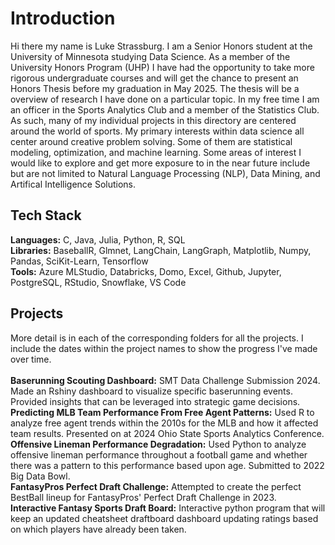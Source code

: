 # Introduction
Hi there my name is Luke Strassburg. I am a Senior Honors student at the University of Minnesota studying Data Science. As a member of the University Honors Program (UHP) I have had the opportunity to take more rigorous undergraduate courses and will get the chance to present an Honors Thesis before my graduation in May 2025. The thesis will be a overview of research I have done on a particular topic. In my free time I am an officer in the Sports Analytics Club and a member of the Statistics Club. As such, many of my individual projects in this directory are centered around the world of sports. My primary interests within data science all center around creative problem solving. Some of them are statistical modeling, optimization, and machine learning. Some areas of interest I would like to explore and get more exposure to in the near future include but are not limited to Natural Language Processing (NLP), Data Mining, and Artifical Intelligence Solutions.

## Tech Stack
**Languages:** C, Java, Julia, Python, R, SQL \
**Libraries:** BaseballR, Glmnet, LangChain, LangGraph, Matplotlib, Numpy, Pandas, SciKit-Learn, Tensorflow \
**Tools:** Azure MLStudio, Databricks, Domo, Excel, Github, Jupyter, PostgreSQL, RStudio, Snowflake, VS Code

## Projects
More detail is in each of the corresponding folders for all the projects. I include the dates within the project names to show the progress I've made over time.\
\
**Baserunning Scouting Dashboard:** SMT Data Challenge Submission 2024. Made an Rshiny dashboard to visualize specific baserunning events. Provided insights that can be leveraged into strategic game decisions.\
**Predicting MLB Team Performance From Free Agent Patterns:** Used R to analyze free agent trends within the 2010s for the MLB and how it affected team results. Presented on at 2024 Ohio State Sports Analytics Conference.\
**Offensive Lineman Performance Degradation:** Used Python to analyze offensive lineman performance throughout a football game and whether there was a pattern to this performance based upon age. Submitted to 2022 Big Data Bowl.
\
**FantasyPros Perfect Draft Challenge:** Attempted to create the perfect BestBall lineup for FantasyPros' Perfect Draft Challenge in 2023. \
**Interactive Fantasy Sports Draft Board:** Interactive python program that will keep an updated cheatsheet draftboard dashboard updating ratings based on which players have already been taken.    
